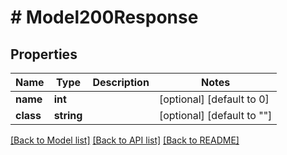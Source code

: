 # # Model200Response

## Properties

Name | Type | Description | Notes
------------ | ------------- | ------------- | -------------
**name** | **int** |  | [optional] [default to 0]
**class** | **string** |  | [optional] [default to ""]

[[Back to Model list]](../../README.md#models) [[Back to API list]](../../README.md#endpoints) [[Back to README]](../../README.md)
